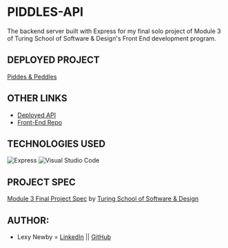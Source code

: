 # PIDDLES-API

The backend server built with Express for my final solo project of Module 3 of Turing School of Software & Design's Front End development program.

## DEPLOYED PROJECT
[Piddes & Peddles](https://piddles-and-peddles.herokuapp.com/arch/park)

## OTHER LINKS
- [Deployed API](https://piddles-api.herokuapp.com/)
- [Front-End Repo](https://github.com/anewb87/piddles-and-peddles)

## TECHNOLOGIES USED 
![Express](https://img.shields.io/badge/Express.js-000000?style=for-the-badge&logo=express&logoColor=white)
![Visual Studio Code](https://img.shields.io/badge/Visual%20Studio%20Code-0078d7.svg?style=for-the-badge&logo=visual-studio-code&logoColor=white)

## PROJECT SPEC
[Module 3 Final Project Spec](https://frontend.turing.edu/projects/module-3/showcase.html) by [Turing School of Software & Design](https://turing.edu/)

##  AUTHOR:
- Lexy Newby = [LinkedIn](https://www.linkedin.com/in/lexy-newby/) || [GitHub](https://github.com/anewb87)
